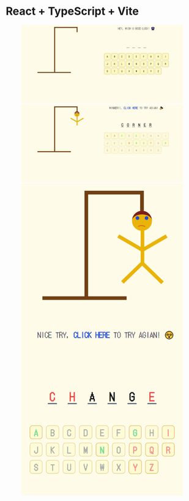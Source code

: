 # React + TypeScript + Vite

<figure>
  <img src="https://github.com/masoumehmohebbi/typescript-react-hangman/blob/main/typescript-react-hangman-IMG1.jpeg"/>
  <img src="https://github.com/masoumehmohebbi/typescript-react-hangman/blob/main/typescript-react-hangman-IMG2.jpeg"/>
  <img src="https://github.com/masoumehmohebbi/typescript-react-hangman/blob/main/typescript-react-hangman-IMG3.png"/>
</figure>
